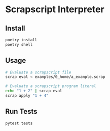 # Scrapscript Interpreter

## Install

```bash
poetry install
poetry shell
```

## Usage

```bash
# Evaluate a scrapscript file
scrap eval < examples/0_home/a_example.scrap

# Evaluate a scrapscript program literal
echo "1 + 2" | scrap eval
scrap apply "1 + 4"
```

## Run Tests

```bash
pytest tests
```
